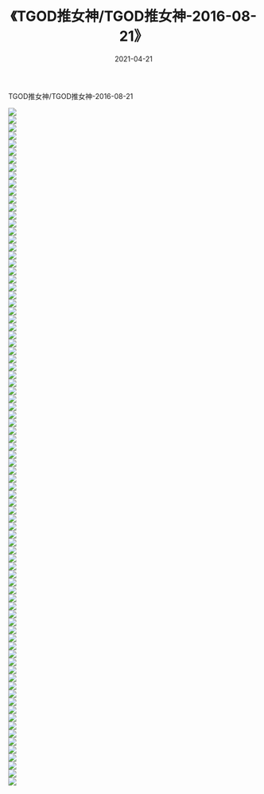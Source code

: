 ﻿---
layout: post
title:  《TGOD推女神/TGOD推女神-2016-08-21》
date:   2021-04-21
img: http://pic.660000.xyz/1:/网络美图/2021/TGOD推女神/TGOD推女神-2016-08-21/000.jpg
categories: [美女, 清纯, 唯美]
---

TGOD推女神/TGOD推女神-2016-08-21

 ![](http://pic.660000.xyz/1:/网络美图/2021/TGOD推女神/TGOD推女神-2016-08-21/001.jpg) <br>![](http://pic.660000.xyz/1:/网络美图/2021/TGOD推女神/TGOD推女神-2016-08-21/002.jpg) <br>![](http://pic.660000.xyz/1:/网络美图/2021/TGOD推女神/TGOD推女神-2016-08-21/003.jpg) <br>![](http://pic.660000.xyz/1:/网络美图/2021/TGOD推女神/TGOD推女神-2016-08-21/004.jpg) <br>![](http://pic.660000.xyz/1:/网络美图/2021/TGOD推女神/TGOD推女神-2016-08-21/005.jpg) <br>![](http://pic.660000.xyz/1:/网络美图/2021/TGOD推女神/TGOD推女神-2016-08-21/006.jpg) <br>![](http://pic.660000.xyz/1:/网络美图/2021/TGOD推女神/TGOD推女神-2016-08-21/007.jpg) <br>![](http://pic.660000.xyz/1:/网络美图/2021/TGOD推女神/TGOD推女神-2016-08-21/008.jpg) <br>![](http://pic.660000.xyz/1:/网络美图/2021/TGOD推女神/TGOD推女神-2016-08-21/009.jpg) <br>![](http://pic.660000.xyz/1:/网络美图/2021/TGOD推女神/TGOD推女神-2016-08-21/010.jpg) <br>![](http://pic.660000.xyz/1:/网络美图/2021/TGOD推女神/TGOD推女神-2016-08-21/011.jpg) <br>![](http://pic.660000.xyz/1:/网络美图/2021/TGOD推女神/TGOD推女神-2016-08-21/012.jpg) <br>![](http://pic.660000.xyz/1:/网络美图/2021/TGOD推女神/TGOD推女神-2016-08-21/013.jpg) <br>![](http://pic.660000.xyz/1:/网络美图/2021/TGOD推女神/TGOD推女神-2016-08-21/014.jpg) <br>![](http://pic.660000.xyz/1:/网络美图/2021/TGOD推女神/TGOD推女神-2016-08-21/015.jpg) <br>![](http://pic.660000.xyz/1:/网络美图/2021/TGOD推女神/TGOD推女神-2016-08-21/016.jpg) <br>![](http://pic.660000.xyz/1:/网络美图/2021/TGOD推女神/TGOD推女神-2016-08-21/017.jpg) <br>![](http://pic.660000.xyz/1:/网络美图/2021/TGOD推女神/TGOD推女神-2016-08-21/018.jpg) <br>![](http://pic.660000.xyz/1:/网络美图/2021/TGOD推女神/TGOD推女神-2016-08-21/019.jpg) <br>![](http://pic.660000.xyz/1:/网络美图/2021/TGOD推女神/TGOD推女神-2016-08-21/020.jpg) <br>![](http://pic.660000.xyz/1:/网络美图/2021/TGOD推女神/TGOD推女神-2016-08-21/021.jpg) <br>![](http://pic.660000.xyz/1:/网络美图/2021/TGOD推女神/TGOD推女神-2016-08-21/022.jpg) <br>![](http://pic.660000.xyz/1:/网络美图/2021/TGOD推女神/TGOD推女神-2016-08-21/023.jpg) <br>![](http://pic.660000.xyz/1:/网络美图/2021/TGOD推女神/TGOD推女神-2016-08-21/024.jpg) <br>![](http://pic.660000.xyz/1:/网络美图/2021/TGOD推女神/TGOD推女神-2016-08-21/025.jpg) <br>![](http://pic.660000.xyz/1:/网络美图/2021/TGOD推女神/TGOD推女神-2016-08-21/026.jpg) <br>![](http://pic.660000.xyz/1:/网络美图/2021/TGOD推女神/TGOD推女神-2016-08-21/027.jpg) <br>![](http://pic.660000.xyz/1:/网络美图/2021/TGOD推女神/TGOD推女神-2016-08-21/028.jpg) <br>![](http://pic.660000.xyz/1:/网络美图/2021/TGOD推女神/TGOD推女神-2016-08-21/029.jpg) <br>![](http://pic.660000.xyz/1:/网络美图/2021/TGOD推女神/TGOD推女神-2016-08-21/030.jpg) <br>![](http://pic.660000.xyz/1:/网络美图/2021/TGOD推女神/TGOD推女神-2016-08-21/031.jpg) <br>![](http://pic.660000.xyz/1:/网络美图/2021/TGOD推女神/TGOD推女神-2016-08-21/032.jpg) <br>![](http://pic.660000.xyz/1:/网络美图/2021/TGOD推女神/TGOD推女神-2016-08-21/033.jpg) <br>![](http://pic.660000.xyz/1:/网络美图/2021/TGOD推女神/TGOD推女神-2016-08-21/034.jpg) <br>![](http://pic.660000.xyz/1:/网络美图/2021/TGOD推女神/TGOD推女神-2016-08-21/035.jpg) <br>![](http://pic.660000.xyz/1:/网络美图/2021/TGOD推女神/TGOD推女神-2016-08-21/036.jpg) <br>![](http://pic.660000.xyz/1:/网络美图/2021/TGOD推女神/TGOD推女神-2016-08-21/037.jpg) <br>![](http://pic.660000.xyz/1:/网络美图/2021/TGOD推女神/TGOD推女神-2016-08-21/038.jpg) <br>![](http://pic.660000.xyz/1:/网络美图/2021/TGOD推女神/TGOD推女神-2016-08-21/039.jpg) <br>![](http://pic.660000.xyz/1:/网络美图/2021/TGOD推女神/TGOD推女神-2016-08-21/040.jpg) <br>![](http://pic.660000.xyz/1:/网络美图/2021/TGOD推女神/TGOD推女神-2016-08-21/041.jpg) <br>![](http://pic.660000.xyz/1:/网络美图/2021/TGOD推女神/TGOD推女神-2016-08-21/042.jpg) <br>![](http://pic.660000.xyz/1:/网络美图/2021/TGOD推女神/TGOD推女神-2016-08-21/043.jpg) <br>![](http://pic.660000.xyz/1:/网络美图/2021/TGOD推女神/TGOD推女神-2016-08-21/044.jpg) <br>![](http://pic.660000.xyz/1:/网络美图/2021/TGOD推女神/TGOD推女神-2016-08-21/045.jpg) <br>![](http://pic.660000.xyz/1:/网络美图/2021/TGOD推女神/TGOD推女神-2016-08-21/046.jpg) <br>![](http://pic.660000.xyz/1:/网络美图/2021/TGOD推女神/TGOD推女神-2016-08-21/047.jpg) <br>![](http://pic.660000.xyz/1:/网络美图/2021/TGOD推女神/TGOD推女神-2016-08-21/048.jpg) <br>![](http://pic.660000.xyz/1:/网络美图/2021/TGOD推女神/TGOD推女神-2016-08-21/049.jpg) <br>![](http://pic.660000.xyz/1:/网络美图/2021/TGOD推女神/TGOD推女神-2016-08-21/050.jpg) <br>![](http://pic.660000.xyz/1:/网络美图/2021/TGOD推女神/TGOD推女神-2016-08-21/051.jpg) <br>![](http://pic.660000.xyz/1:/网络美图/2021/TGOD推女神/TGOD推女神-2016-08-21/052.jpg) <br>![](http://pic.660000.xyz/1:/网络美图/2021/TGOD推女神/TGOD推女神-2016-08-21/053.jpg) <br>![](http://pic.660000.xyz/1:/网络美图/2021/TGOD推女神/TGOD推女神-2016-08-21/054.jpg) <br>![](http://pic.660000.xyz/1:/网络美图/2021/TGOD推女神/TGOD推女神-2016-08-21/055.jpg) <br>![](http://pic.660000.xyz/1:/网络美图/2021/TGOD推女神/TGOD推女神-2016-08-21/056.jpg) <br>![](http://pic.660000.xyz/1:/网络美图/2021/TGOD推女神/TGOD推女神-2016-08-21/057.jpg) <br>![](http://pic.660000.xyz/1:/网络美图/2021/TGOD推女神/TGOD推女神-2016-08-21/058.jpg) <br>![](http://pic.660000.xyz/1:/网络美图/2021/TGOD推女神/TGOD推女神-2016-08-21/059.jpg) <br>![](http://pic.660000.xyz/1:/网络美图/2021/TGOD推女神/TGOD推女神-2016-08-21/060.jpg) <br>![](http://pic.660000.xyz/1:/网络美图/2021/TGOD推女神/TGOD推女神-2016-08-21/061.jpg) <br>![](http://pic.660000.xyz/1:/网络美图/2021/TGOD推女神/TGOD推女神-2016-08-21/062.jpg) <br>![](http://pic.660000.xyz/1:/网络美图/2021/TGOD推女神/TGOD推女神-2016-08-21/063.jpg) <br>![](http://pic.660000.xyz/1:/网络美图/2021/TGOD推女神/TGOD推女神-2016-08-21/064.jpg) <br>![](http://pic.660000.xyz/1:/网络美图/2021/TGOD推女神/TGOD推女神-2016-08-21/065.jpg) <br>![](http://pic.660000.xyz/1:/网络美图/2021/TGOD推女神/TGOD推女神-2016-08-21/066.jpg) <br>![](http://pic.660000.xyz/1:/网络美图/2021/TGOD推女神/TGOD推女神-2016-08-21/067.jpg) <br>![](http://pic.660000.xyz/1:/网络美图/2021/TGOD推女神/TGOD推女神-2016-08-21/068.jpg) <br>![](http://pic.660000.xyz/1:/网络美图/2021/TGOD推女神/TGOD推女神-2016-08-21/069.jpg) <br>![](http://pic.660000.xyz/1:/网络美图/2021/TGOD推女神/TGOD推女神-2016-08-21/070.jpg) <br>![](http://pic.660000.xyz/1:/网络美图/2021/TGOD推女神/TGOD推女神-2016-08-21/071.jpg) <br>![](http://pic.660000.xyz/1:/网络美图/2021/TGOD推女神/TGOD推女神-2016-08-21/072.jpg) <br>![](http://pic.660000.xyz/1:/网络美图/2021/TGOD推女神/TGOD推女神-2016-08-21/073.jpg) <br>![](http://pic.660000.xyz/1:/网络美图/2021/TGOD推女神/TGOD推女神-2016-08-21/074.jpg) <br>![](http://pic.660000.xyz/1:/网络美图/2021/TGOD推女神/TGOD推女神-2016-08-21/075.jpg) <br>![](http://pic.660000.xyz/1:/网络美图/2021/TGOD推女神/TGOD推女神-2016-08-21/076.jpg) <br>![](http://pic.660000.xyz/1:/网络美图/2021/TGOD推女神/TGOD推女神-2016-08-21/077.jpg) <br>![](http://pic.660000.xyz/1:/网络美图/2021/TGOD推女神/TGOD推女神-2016-08-21/078.jpg) <br>![](http://pic.660000.xyz/1:/网络美图/2021/TGOD推女神/TGOD推女神-2016-08-21/079.jpg) <br>![](http://pic.660000.xyz/1:/网络美图/2021/TGOD推女神/TGOD推女神-2016-08-21/080.jpg) <br>![](http://pic.660000.xyz/1:/网络美图/2021/TGOD推女神/TGOD推女神-2016-08-21/081.jpg) <br>![](http://pic.660000.xyz/1:/网络美图/2021/TGOD推女神/TGOD推女神-2016-08-21/082.jpg) <br>![](http://pic.660000.xyz/1:/网络美图/2021/TGOD推女神/TGOD推女神-2016-08-21/083.jpg) <br>![](http://pic.660000.xyz/1:/网络美图/2021/TGOD推女神/TGOD推女神-2016-08-21/084.jpg) <br>![](http://pic.660000.xyz/1:/网络美图/2021/TGOD推女神/TGOD推女神-2016-08-21/085.jpg) <br>